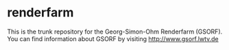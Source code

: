 renderfarm
==========

This is the trunk repository for the Georg-Simon-Ohm Renderfarm (GSORF). You can find information about GSORF by visiting http://www.gsorf.lwtv.de
